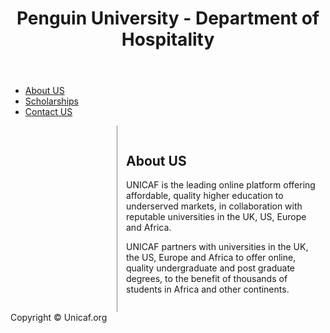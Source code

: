 <html>
<head>
<style>
article {
 margin-left: 170px;
 border-left: 1px solid gray;
 padding: 1em;
 overflow: hidden;
}
</style>
</head>
<body>
<div class="container">
<header>
 <h1>Penguin University - Department of Hospitality </h1>
</header>
 <nav>
 <ul>
 <li><a href="#">About US</a></li>
 <li><a href="#">Scholarships</a></li>
 <li><a href="#">Contact US</a></li>
 </ul>
</nav>
<article>
 <h1>About US</h1>
 <p>UNICAF is the leading online platform offering affordable, quality higher education to underserved markets, in collaboration with reputable universities in the UK, US, 
Europe and Africa.</p>
 <p>UNICAF partners with universities in the UK, the US, Europe and Africa to offer online, quality undergraduate and post graduate degrees, to the benefit of thousands 
of students in Africa and other continents.</p>
</article>
<footer>Copyright &copy; Unicaf.org</footer>
</div>
</body></html>
